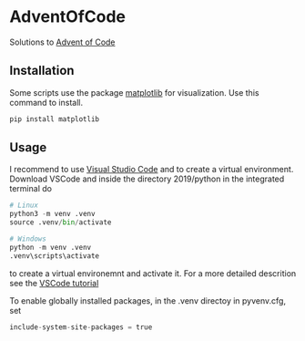 # AdventOfCode

Solutions to [Advent of Code](https://adventofcode.com/)

## Installation

Some scripts use the package [matplotlib](https://matplotlib.org/) for visualization. Use this command to install.

```sh
pip install matplotlib
```

## Usage

I recommend to use [Visual Studio Code](https://code.visualstudio.com/) and to create a virtual environment. Download VSCode and inside the directory 2019/python in the integrated terminal do

```python
# Linux
python3 -m venv .venv
source .venv/bin/activate

# Windows
python -m venv .venv
.venv\scripts\activate
```

to create a virtual environemnt and activate it. For a more detailed descrition see the [VSCode tutorial](https://code.visualstudio.com/docs/python/python-tutorial)

To enable globally installed packages, in the .venv directoy in pyvenv.cfg, set

```python
include-system-site-packages = true
```